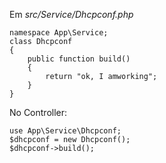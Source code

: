 Em *src/Service/Dhcpconf.php*

    namespace App\Service;
    class Dhcpconf
    {
        public function build()
        {
            return "ok, I amworking";
        }
    }

No Controller:

    use App\Service\Dhcpconf;
    $dhcpconf = new Dhcpconf();
    $dhcpconf->build(); 
